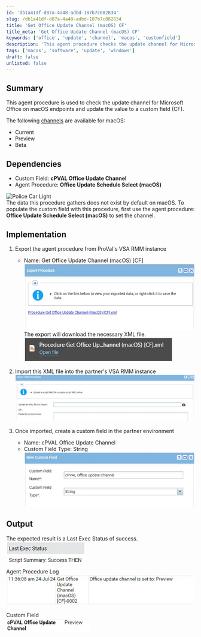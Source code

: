 ```yaml
---
id: 'db1a41df-d87a-4a48-adbd-187b7c082834'
slug: /db1a41df-d87a-4a48-adbd-187b7c082834
title: 'Get Office Update Channel (macOS) CF'
title_meta: 'Get Office Update Channel (macOS) CF'
keywords: ['office', 'update', 'channel', 'macos', 'customfield']
description: 'This agent procedure checks the update channel for Microsoft Office on macOS endpoints and updates the corresponding custom field. It outlines the necessary steps to implement the procedure, including dependencies, export/import instructions, and expected output for successful execution.'
tags: ['macos', 'software', 'update', 'windows']
draft: false
unlisted: false
---
```


## Summary

This agent procedure is used to check the update channel for Microsoft Office on macOS endpoints and update the value to a custom field (CF).

The following [channels](https://learn.microsoft.com/en-us/microsoft-365-apps/insider/deploy/preference) are available for macOS:  
- Current  
- Preview  
- Beta  

## Dependencies

- Custom Field: **cPVAL Office Update Channel**  
- Agent Procedure: **Office Update Schedule Select (macOS)**  

![Police Car Light](https://c.tenor.com/8vSJsVW-1pQAAAAj/police-car-light-joypixels.gif)  
The data this procedure gathers does not exist by default on macOS. To populate the custom field with this procedure, first use the agent procedure: **Office Update Schedule Select (macOS)** to set the channel.

## Implementation

1. Export the agent procedure from ProVal's VSA RMM instance  
   - Name: Get Office Update Channel (macOS) [CF]  
   ![Export Image 1](../../../static/img/docs/db1a41df-d87a-4a48-adbd-187b7c082834/image_1.webp)  
   The export will download the necessary XML file.  
   ![Export Image 2](../../../static/img/docs/db1a41df-d87a-4a48-adbd-187b7c082834/image_2.webp)  
   
2. Import this XML file into the partner's VSA RMM instance  
   ![Import Image](../../../static/img/docs/db1a41df-d87a-4a48-adbd-187b7c082834/image_3.webp)  

3. Once imported, create a custom field in the partner environment  
   - Name: cPVAL Office Update Channel  
   - Custom Field Type: String  
   ![Custom Field Image](../../../static/img/docs/db1a41df-d87a-4a48-adbd-187b7c082834/image_4.webp)  

## Output

The expected result is a Last Exec Status of success.  
![Output Image 1](../../../static/img/docs/db1a41df-d87a-4a48-adbd-187b7c082834/image_5.webp)  
Agent Procedure Log  
![Output Image 2](../../../static/img/docs/db1a41df-d87a-4a48-adbd-187b7c082834/image_6.webp)  

Custom Field  
![Custom Field Image 2](../../../static/img/docs/db1a41df-d87a-4a48-adbd-187b7c082834/image_7.webp)  
